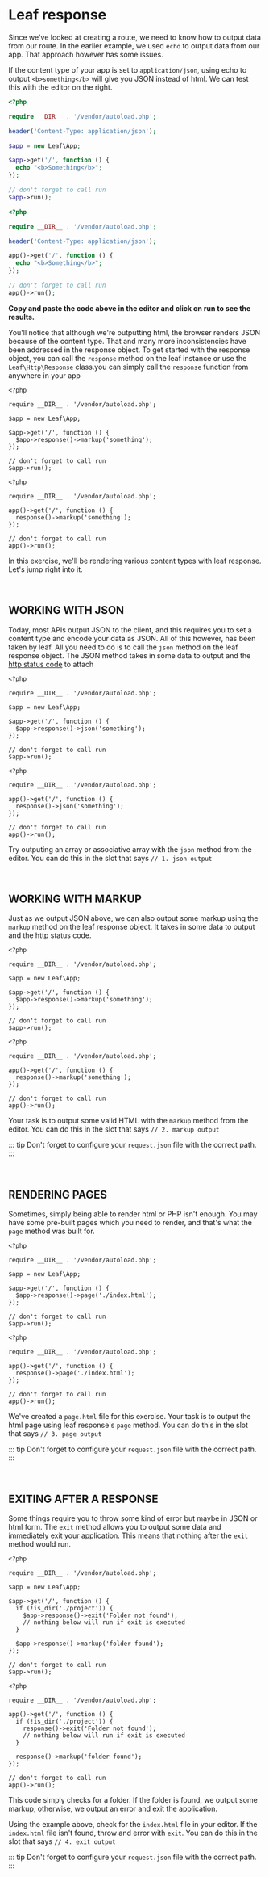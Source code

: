 # Leaf response

Since we've looked at creating a route, we need to know how to output data from our route. In the earlier example, we used `echo` to output data from our app. That approach however has some issues.

If the content type of your app is set to `application/json`, using echo to output `<b>something</b>` will give you JSON instead of html. We can test this with the editor on the right.

<div class="class-mode">

```php
<?php

require __DIR__ . '/vendor/autoload.php';

header('Content-Type: application/json');

$app = new Leaf\App;

$app->get('/', function () {
  echo "<b>Something</b>";
});

// don't forget to call run
$app->run();
```

</div>
<div class="functional-mode">

```php
<?php

require __DIR__ . '/vendor/autoload.php';

header('Content-Type: application/json');

app()->get('/', function () {
  echo "<b>Something</b>";
});

// don't forget to call run
app()->run();
```

</div>

**Copy and paste the code above in the editor and click on run to see the results.**

You'll notice that although we're outputting html, the browser renders JSON because of the content type. That and many more inconsistencies have been addressed in the response object. To get started with the response object, <span class="class-mode">you can call the `response` method on the leaf instance or use the `Leaf\Http\Response` class.</span><span class="functional-mode">you can simply call the `response` function from anywhere in your app</span>

<div class="class-mode">

```php{8}
<?php

require __DIR__ . '/vendor/autoload.php';

$app = new Leaf\App;

$app->get('/', function () {
  $app->response()->markup('something');
});

// don't forget to call run
$app->run();
```

</div>
<div class="functional-mode">

```php{6}
<?php

require __DIR__ . '/vendor/autoload.php';

app()->get('/', function () {
  response()->markup('something');
});

// don't forget to call run
app()->run();
```

</div>

In this exercise, we'll be rendering various content types with leaf response. Let's jump right into it.

<br>

## WORKING WITH JSON

Today, most APIs output JSON to the client, and this requires you to set a content type and encode your data as JSON. All of this however, has been taken by leaf. All you need to do is to call the `json` method on the leaf response object. The JSON method takes in some data to output and the [http status code](https://developer.mozilla.org/en-US/docs/Web/HTTP/Status) to attach

<div class="class-mode">

```php{8}
<?php

require __DIR__ . '/vendor/autoload.php';

$app = new Leaf\App;

$app->get('/', function () {
  $app->response()->json('something');
});

// don't forget to call run
$app->run();
```

</div>
<div class="functional-mode">

```php{6}
<?php

require __DIR__ . '/vendor/autoload.php';

app()->get('/', function () {
  response()->json('something');
});

// don't forget to call run
app()->run();
```

</div>

Try outputing an array or associative array with the `json` method from the editor. You can do this in the slot that says `// 1. json output`

<br>

## WORKING WITH MARKUP

Just as we output JSON above, we can also output some markup using the `markup` method on the leaf response object. It takes in some data to output and the http status code.

<div class="class-mode">

```php{8}
<?php

require __DIR__ . '/vendor/autoload.php';

$app = new Leaf\App;

$app->get('/', function () {
  $app->response()->markup('something');
});

// don't forget to call run
$app->run();
```

</div>
<div class="functional-mode">

```php{6}
<?php

require __DIR__ . '/vendor/autoload.php';

app()->get('/', function () {
  response()->markup('something');
});

// don't forget to call run
app()->run();
```

</div>

Your task is to output some valid HTML with the `markup` method from the editor. You can do this in the slot that says `// 2. markup output`  

::: tip
Don't forget to configure your `request.json` file with the correct path.
:::

<br>

## RENDERING PAGES

Sometimes, simply being able to render html or PHP isn't enough. You may have some pre-built pages which you need to render, and that's what the `page` method was built for.

<div class="class-mode">

```php{8}
<?php

require __DIR__ . '/vendor/autoload.php';

$app = new Leaf\App;

$app->get('/', function () {
  $app->response()->page('./index.html');
});

// don't forget to call run
$app->run();
```

</div>
<div class="functional-mode">

```php{6}
<?php

require __DIR__ . '/vendor/autoload.php';

app()->get('/', function () {
  response()->page('./index.html');
});

// don't forget to call run
app()->run();
```

</div>

We've created a `page.html` file for this exercise. Your task is to output the html page using leaf response's `page` method. You can do this in the slot that says `// 3. page output`

::: tip
Don't forget to configure your `request.json` file with the correct path.
:::

<br>

## EXITING AFTER A RESPONSE

Some things require you to throw some kind of error but maybe in JSON or html form. The `exit` method allows you to output some data and immediately exit your application. This means that nothing after the `exit` method would run.

<div class="class-mode">

```php{9}
<?php

require __DIR__ . '/vendor/autoload.php';

$app = new Leaf\App;

$app->get('/', function () {
  if (!is_dir('./project')) {
    $app->response()->exit('Folder not found');
    // nothing below will run if exit is executed
  }

  $app->response()->markup('folder found');
});

// don't forget to call run
$app->run();
```

</div>
<div class="functional-mode">

```php{7}
<?php

require __DIR__ . '/vendor/autoload.php';

app()->get('/', function () {
  if (!is_dir('./project')) {
    response()->exit('Folder not found');
    // nothing below will run if exit is executed
  }

  response()->markup('folder found');
});

// don't forget to call run
app()->run();
```

</div>

This code simply checks for a folder. If the folder is found, we output some markup, otherwise, we output an error and exit the application.

Using the example above, check for the `index.html` file in your editor. If the `index.html` file isn't found, throw and error with `exit`. You can do this in the slot that says `// 4. exit output`

::: tip
Don't forget to configure your `request.json` file with the correct path.
:::
